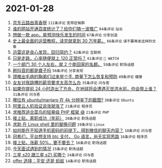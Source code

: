 # 2021-01-28

1. [京东云路由真香呀](https://www.v2ex.com/t/749121) `112条评论` `宽带症候群`
1. [谁的网站开通百度统计了？给你们搞一波推广](https://www.v2ex.com/t/749107) `84条评论` `站长`
1. [想做一款 app，能预测快乐发生的时间](https://www.v2ex.com/t/749161) `67条评论` `分享创造`
1. [史上最全面的运营教程，读完就拿到 30 万年薪。](https://www.v2ex.com/t/749163) `66条评论` `请不要再发这样的文章`
1. [迅雷这是良心发现，回归简约？](https://www.v2ex.com/t/749096) `62条评论` `互联网`
1. [只是走路，心率随便就上 120 正常吗？](https://www.v2ex.com/t/749190) `61条评论` ` WATCH`
1. [一个部门 30 个人左右，就 2 个能回家的名额。](https://www.v2ex.com/t/749131) `59条评论` `职场话题`
1. [刷抖音的都是聋子吗](https://www.v2ex.com/t/749097) `56条评论` `分享发现`
1. [颈椎出毛病的胸弟们过来举个手. 商量下怎么恢复和预防](https://www.v2ex.com/t/749108) `49条评论` `健康`
1. [女友对我跳槽的薪资要求太高怎么办](https://www.v2ex.com/t/749289) `35条评论` `问与答`
1. [如果你提前 24 小时造出了方舟，在地球将会遭遇灭世洪水前，你会带上谁？](https://www.v2ex.com/t/749093) `31条评论` `问与答`
1. [哪位有 ubuntu/manjaro 在 4k 分辨率下的截图?](https://www.v2ex.com/t/749254) `30条评论` `Ubuntu`
1. [阿里云人机验证说涨就涨了](https://www.v2ex.com/t/749263) `21条评论` `程序员`
1. [求推荐适合菜鸟的轻量级 PHP 框架 😅](https://www.v2ex.com/t/749247) `21条评论` `PHP`
1. [接上贴，离职成功（年前）](https://www.v2ex.com/t/749094) `20条评论` `职场话题`
1. [求助 在 Linux shell 里的替换问题](https://www.v2ex.com/t/749294) `19条评论` `Linux`
1. [如何能在不知道手机密码的前提下，得到微信的聊天内容？](https://www.v2ex.com/t/749264) `18条评论` `问与答`
1. [冠希们，平台想支持 btc 支付， Go 语言，尚无实现思路](https://www.v2ex.com/t/749221) `16条评论` `程序员`
1. [接上贴，涨薪 50%，要不要去？](https://www.v2ex.com/t/749109) `16条评论` `职场话题`
1. [今天面试遇到的情况](https://www.v2ex.com/t/749291) `15条评论` `职场话题`
1. [三星 s20 跟三星 s21 买哪个](https://www.v2ex.com/t/749116) `14条评论` `问与答`
1. [offer 选择：平安 还是 蚂蚁](https://www.v2ex.com/t/749114) `14条评论` `职场话题`
